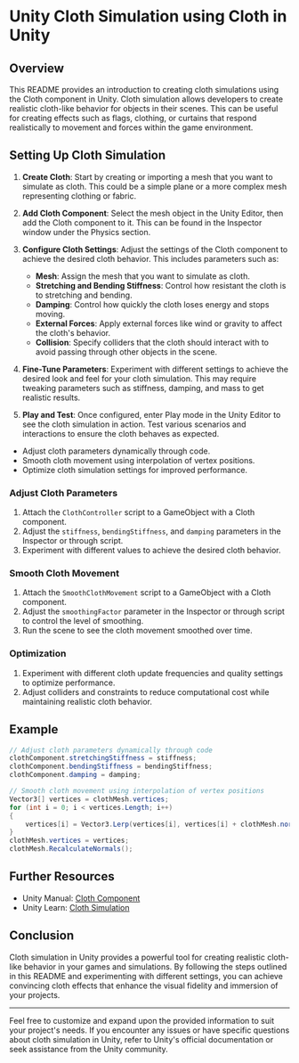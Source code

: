 # Unity Cloth Simulation using Cloth in Unity

## Overview

This README provides an introduction to creating cloth simulations using the Cloth component in Unity. Cloth simulation allows developers to create realistic cloth-like behavior for objects in their scenes. This can be useful for creating effects such as flags, clothing, or curtains that respond realistically to movement and forces within the game environment.

## Setting Up Cloth Simulation

1. **Create Cloth**: Start by creating or importing a mesh that you want to simulate as cloth. This could be a simple plane or a more complex mesh representing clothing or fabric.

2. **Add Cloth Component**: Select the mesh object in the Unity Editor, then add the Cloth component to it. This can be found in the Inspector window under the Physics section.

3. **Configure Cloth Settings**: Adjust the settings of the Cloth component to achieve the desired cloth behavior. This includes parameters such as:

   - **Mesh**: Assign the mesh that you want to simulate as cloth.
   - **Stretching and Bending Stiffness**: Control how resistant the cloth is to stretching and bending.
   - **Damping**: Control how quickly the cloth loses energy and stops moving.
   - **External Forces**: Apply external forces like wind or gravity to affect the cloth's behavior.
   - **Collision**: Specify colliders that the cloth should interact with to avoid passing through other objects in the scene.

4. **Fine-Tune Parameters**: Experiment with different settings to achieve the desired look and feel for your cloth simulation. This may require tweaking parameters such as stiffness, damping, and mass to get realistic results.

5. **Play and Test**: Once configured, enter Play mode in the Unity Editor to see the cloth simulation in action. Test various scenarios and interactions to ensure the cloth behaves as expected.

- Adjust cloth parameters dynamically through code.
- Smooth cloth movement using interpolation of vertex positions.
- Optimize cloth simulation settings for improved performance.

### Adjust Cloth Parameters

1. Attach the `ClothController` script to a GameObject with a Cloth component.
2. Adjust the `stiffness`, `bendingStiffness`, and `damping` parameters in the Inspector or through script.
3. Experiment with different values to achieve the desired cloth behavior.

### Smooth Cloth Movement

1. Attach the `SmoothClothMovement` script to a GameObject with a Cloth component.
2. Adjust the `smoothingFactor` parameter in the Inspector or through script to control the level of smoothing.
3. Run the scene to see the cloth movement smoothed over time.

### Optimization

1. Experiment with different cloth update frequencies and quality settings to optimize performance.
2. Adjust colliders and constraints to reduce computational cost while maintaining realistic cloth behavior.

## Example

```csharp
// Adjust cloth parameters dynamically through code
clothComponent.stretchingStiffness = stiffness;
clothComponent.bendingStiffness = bendingStiffness;
clothComponent.damping = damping;
```

```csharp
// Smooth cloth movement using interpolation of vertex positions
Vector3[] vertices = clothMesh.vertices;
for (int i = 0; i < vertices.Length; i++)
{
    vertices[i] = Vector3.Lerp(vertices[i], vertices[i] + clothMesh.normals[i], smoothingFactor * Time.deltaTime);
}
clothMesh.vertices = vertices;
clothMesh.RecalculateNormals();
```

## Further Resources

- Unity Manual: [Cloth Component](https://docs.unity3d.com/Manual/class-Cloth.html)
- Unity Learn: [Cloth Simulation](https://learn.unity.com/tutorial/cloth-simulation)

## Conclusion

Cloth simulation in Unity provides a powerful tool for creating realistic cloth-like behavior in your games and simulations. By following the steps outlined in this README and experimenting with different settings, you can achieve convincing cloth effects that enhance the visual fidelity and immersion of your projects.

---
Feel free to customize and expand upon the provided information to suit your project's needs. If you encounter any issues or have specific questions about cloth simulation in Unity, refer to Unity's official documentation or seek assistance from the Unity community.
